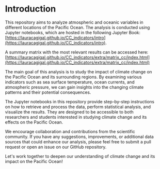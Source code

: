 # Introduction

This repository aims to analyze atmospheric and oceanic variables in different locations of the Pacific Ocean. The analysis is conducted using Jupyter notebooks, which are hosted in the following Jupyter Book: [https://lauracagigal.github.io/CC_indicators/intro](https://lauracagigal.github.io/CC_indicators/intro).

A summary matrix with the most relevant results can be accessed here: [https://lauracagigal.github.io/CC_indicators/extra/matrix_cc/index.html](https://lauracagigal.github.io/CC_indicators/extra/matrix_cc/index.html)

The main goal of this analysis is to study the impact of climate change on the Pacific Ocean and its surrounding regions. By examining various indicators such as sea surface temperature, ocean currents, and atmospheric pressure, we can gain insights into the changing climate patterns and their potential consequences.

The Jupyter notebooks in this repository provide step-by-step instructions on how to retrieve and process the data, perform statistical analysis, and visualize the results. They are designed to be accessible to both researchers and students interested in studying climate change and its effects on the Pacific Ocean.

We encourage collaboration and contributions from the scientific community. If you have any suggestions, improvements, or additional data sources that could enhance our analysis, please feel free to submit a pull request or open an issue on our GitHub repository.

Let's work together to deepen our understanding of climate change and its impact on the Pacific Ocean!
